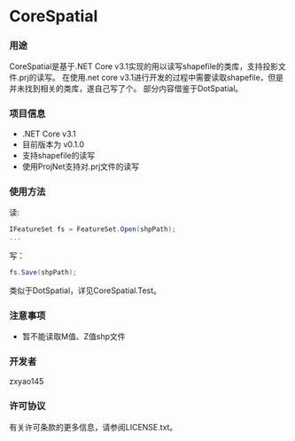 # CoreSpatial

### 用途
CoreSpatial是基于.NET Core v3.1实现的用以读写shapefile的类库，支持投影文件.prj的读写。
在使用.net core v3.1进行开发的过程中需要读取shapefile，但是并未找到相关的类库，遂自己写了个。
部分内容借鉴于DotSpatial。

### 项目信息
+ .NET Core v3.1
+ 目前版本为 v0.1.0
+ 支持shapefile的读写
+ 使用ProjNet支持对.prj文件的读写


### 使用方法
读:
```c#
IFeatureSet fs = FeatureSet.Open(shpPath);
...
```
写：
```c#
fs.Save(shpPath);
```
类似于DotSpatial，详见CoreSpatial.Test。

### 注意事项
+ 暂不能读取M值、Z值shp文件

### 开发者
zxyao145

### 许可协议
有关许可条款的更多信息，请参阅LICENSE.txt。
